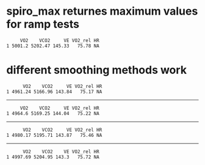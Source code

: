 # spiro_max returnes maximum values for ramp tests

         VO2    VCO2     VE VO2_rel HR
    1 5001.2 5202.47 145.33   75.78 NA

# different smoothing methods work

          VO2    VCO2     VE VO2_rel HR
    1 4961.24 5166.96 143.84   75.17 NA

---

         VO2    VCO2     VE VO2_rel HR
    1 4964.6 5169.25 144.04   75.22 NA

---

          VO2    VCO2     VE VO2_rel HR
    1 4980.17 5195.71 143.87   75.46 NA

---

          VO2    VCO2    VE VO2_rel HR
    1 4997.69 5204.95 143.3   75.72 NA

